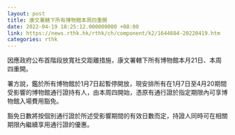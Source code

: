 ```yaml
---
layout: post
title: 康文署轄下所有博物館本周四重開
date: 2022-04-19 18:25:12.000000000 +08:00
link: https://news.rthk.hk/rthk/ch/component/k2/1644684-20220419.htm
categories: rthk
---
```


因應政府公布首階段放寬社交距離措施，康文署轄下所有博物館本月21日、本周四重開。

署方說，鑑於所有博物館於1月7日起暫停開放，現安排所有在1月7日至4月20期間受影響的博物館通行證持有人，由本周四開始，憑原有通行證於指定期限內可享博物館入場費用豁免。

豁免日數將按個別通行證於所述受影響期間的有效日數而定，持證人同時可在相關期限內繼續享用通行證的優惠。
